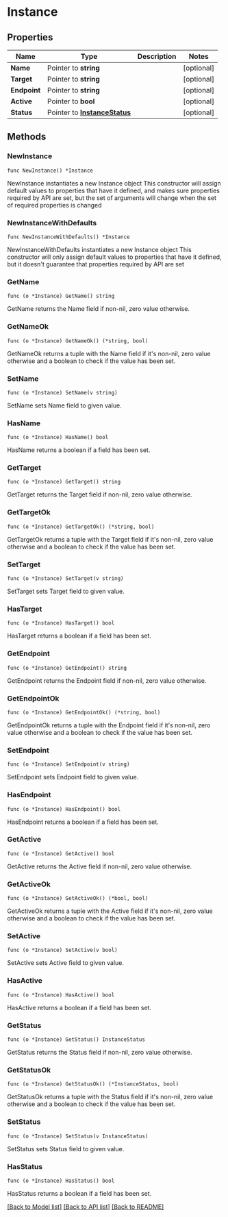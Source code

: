 # Instance

## Properties

Name | Type | Description | Notes
------------ | ------------- | ------------- | -------------
**Name** | Pointer to **string** |  | [optional] 
**Target** | Pointer to **string** |  | [optional] 
**Endpoint** | Pointer to **string** |  | [optional] 
**Active** | Pointer to **bool** |  | [optional] 
**Status** | Pointer to [**InstanceStatus**](InstanceStatus.md) |  | [optional] 

## Methods

### NewInstance

`func NewInstance() *Instance`

NewInstance instantiates a new Instance object
This constructor will assign default values to properties that have it defined,
and makes sure properties required by API are set, but the set of arguments
will change when the set of required properties is changed

### NewInstanceWithDefaults

`func NewInstanceWithDefaults() *Instance`

NewInstanceWithDefaults instantiates a new Instance object
This constructor will only assign default values to properties that have it defined,
but it doesn't guarantee that properties required by API are set

### GetName

`func (o *Instance) GetName() string`

GetName returns the Name field if non-nil, zero value otherwise.

### GetNameOk

`func (o *Instance) GetNameOk() (*string, bool)`

GetNameOk returns a tuple with the Name field if it's non-nil, zero value otherwise
and a boolean to check if the value has been set.

### SetName

`func (o *Instance) SetName(v string)`

SetName sets Name field to given value.

### HasName

`func (o *Instance) HasName() bool`

HasName returns a boolean if a field has been set.

### GetTarget

`func (o *Instance) GetTarget() string`

GetTarget returns the Target field if non-nil, zero value otherwise.

### GetTargetOk

`func (o *Instance) GetTargetOk() (*string, bool)`

GetTargetOk returns a tuple with the Target field if it's non-nil, zero value otherwise
and a boolean to check if the value has been set.

### SetTarget

`func (o *Instance) SetTarget(v string)`

SetTarget sets Target field to given value.

### HasTarget

`func (o *Instance) HasTarget() bool`

HasTarget returns a boolean if a field has been set.

### GetEndpoint

`func (o *Instance) GetEndpoint() string`

GetEndpoint returns the Endpoint field if non-nil, zero value otherwise.

### GetEndpointOk

`func (o *Instance) GetEndpointOk() (*string, bool)`

GetEndpointOk returns a tuple with the Endpoint field if it's non-nil, zero value otherwise
and a boolean to check if the value has been set.

### SetEndpoint

`func (o *Instance) SetEndpoint(v string)`

SetEndpoint sets Endpoint field to given value.

### HasEndpoint

`func (o *Instance) HasEndpoint() bool`

HasEndpoint returns a boolean if a field has been set.

### GetActive

`func (o *Instance) GetActive() bool`

GetActive returns the Active field if non-nil, zero value otherwise.

### GetActiveOk

`func (o *Instance) GetActiveOk() (*bool, bool)`

GetActiveOk returns a tuple with the Active field if it's non-nil, zero value otherwise
and a boolean to check if the value has been set.

### SetActive

`func (o *Instance) SetActive(v bool)`

SetActive sets Active field to given value.

### HasActive

`func (o *Instance) HasActive() bool`

HasActive returns a boolean if a field has been set.

### GetStatus

`func (o *Instance) GetStatus() InstanceStatus`

GetStatus returns the Status field if non-nil, zero value otherwise.

### GetStatusOk

`func (o *Instance) GetStatusOk() (*InstanceStatus, bool)`

GetStatusOk returns a tuple with the Status field if it's non-nil, zero value otherwise
and a boolean to check if the value has been set.

### SetStatus

`func (o *Instance) SetStatus(v InstanceStatus)`

SetStatus sets Status field to given value.

### HasStatus

`func (o *Instance) HasStatus() bool`

HasStatus returns a boolean if a field has been set.


[[Back to Model list]](../README.md#documentation-for-models) [[Back to API list]](../README.md#documentation-for-api-endpoints) [[Back to README]](../README.md)


